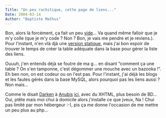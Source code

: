 ```yaml
---
Title: "Un peu rachitique, cette page de liens..."
Date: 2004-03-14
Author: "Baptiste Mathus"
---
```




Bon, alors là forcément, ça fait un peu [vide](/links.php)... Va quand
même falloir que je m'y colle (que je m'y code ? Non ? Bon, je vais me
pendre et je reviens.). Pour l'instant, n'en vlà djà une [version
statique](/links.php), mais j'ai bon espoir de trouver le temps de créer
la table adéquate dans la base pour gérer la liste des liens.

Ouuuh, j'en entends déjà se foutre de ma g... en disant “comment ça une
table ? On s'en tamponne, c'est dégommer une mouche avec un bazooka !”.
Eh ben non, on est codeur ou on l'est pas. Pour l'instant, j'ai déjà les
blogs et les fautes gérés dans la base MySQL, alors pourquoi pas les
liens aussi ? Non mais...

Comme le disait [Darken](http://www.psydk.org/) à
[Anubis](http://www.genezys.net/)
[ici](http://www.genezys.net/200304.php#id20T1445), avec du XHTML, plus
besoin de BD... Oui, ptête mais moi chui à domicile alors j'installe ce
que jveux, Na ! Chui pas limité par mon hébergeur :-), pis ça me donne
l'occasion de me mettre un peu plus au php...

